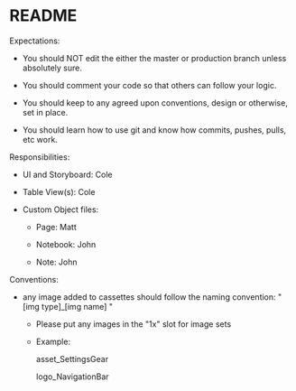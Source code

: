 # README #

Expectations:

* You should NOT edit the either the master or production branch unless absolutely sure.

* You should comment your code so that others can follow your logic.

* You should keep to any agreed upon conventions, design or otherwise, set in place.

* You should learn how to use git and know how commits, pushes, pulls, etc work.

Responsibilities:

* UI and Storyboard: Cole

* Table View(s): Cole

* Custom Object files:

     * Page: Matt

     * Notebook: John

     * Note: John

Conventions:

* any image added to cassettes should follow the naming convention: " [img type]_[img name] "

     * Please put any images in the "1x" slot for image sets
     
     * Example:
     
          asset_SettingsGear

          logo_NavigationBar


